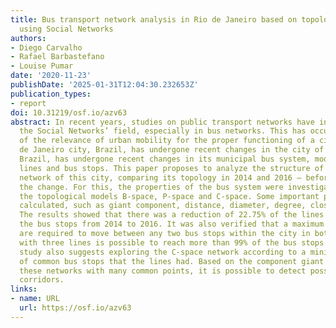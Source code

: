 ```yaml
---
title: Bus transport network analysis in Rio de Janeiro based on topological models
  using Social Networks
authors:
- Diego Carvalho
- Rafael Barbastefano
- Louise Pumar
date: '2020-11-23'
publishDate: '2025-01-31T12:04:30.232653Z'
publication_types:
- report
doi: 10.31219/osf.io/azv63
abstract: In recent years, studies on public transport networks have intensified in
  the Social Networks’ field, especially in bus networks. This has occurred because
  of the relevance of urban mobility for the proper functioning of a city. The Rio
  de Janeiro city, Brazil, has undergone recent changes in the city of Rio de Janeiro,
  Brazil, has undergone recent changes in its municipal bus system, modifying several
  lines and bus stops. This paper proposes to analyze the structure of the bus transportation
  network of this city, comparing its topology in 2014 and 2016 – before and after
  the change. For this, the properties of the bus system were investigated based on
  the topological models B-space, P-space and C-space. Some important parameters were
  calculated, such as giant component, distance, diameter, degree, closeness and betweenness.
  The results showed that there was a reduction of 22.75% of the lines and 5.19% of
  the bus stops from 2014 to 2016. It was also verified that a maximum of four lines
  are required to move between any two bus stops within the city in both years. However,
  with three lines is possible to reach more than 99% of the bus stops. Besides, this
  study also suggests exploring the C-space network according to a minimum number
  of common bus stops that the lines had. Based on the component giant analysis of
  these networks with many common points, it is possible to detect possible expressway
  corridors.
links:
- name: URL
  url: https://osf.io/azv63
---
```

